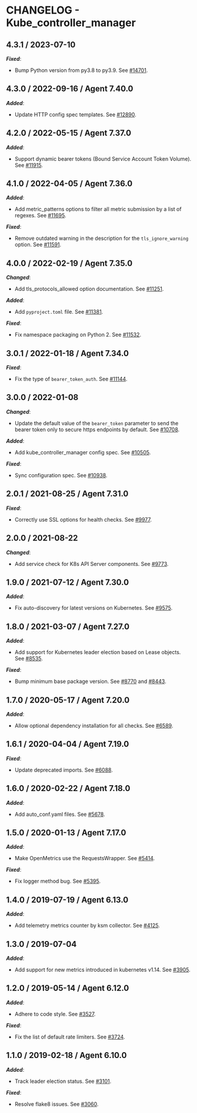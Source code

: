 # CHANGELOG - Kube_controller_manager

## 4.3.1 / 2023-07-10

***Fixed***:

* Bump Python version from py3.8 to py3.9. See [#14701](https://github.com/DataDog/integrations-core/pull/14701).

## 4.3.0 / 2022-09-16 / Agent 7.40.0

***Added***: 

* Update HTTP config spec templates. See [#12890](https://github.com/DataDog/integrations-core/pull/12890).


## 4.2.0 / 2022-05-15 / Agent 7.37.0

***Added***: 

* Support dynamic bearer tokens (Bound Service Account Token Volume). See [#11915](https://github.com/DataDog/integrations-core/pull/11915).


## 4.1.0 / 2022-04-05 / Agent 7.36.0

***Added***: 

* Add metric_patterns options to filter all metric submission by a list of regexes. See [#11695](https://github.com/DataDog/integrations-core/pull/11695).

***Fixed***: 

* Remove outdated warning in the description for the `tls_ignore_warning` option. See [#11591](https://github.com/DataDog/integrations-core/pull/11591).


## 4.0.0 / 2022-02-19 / Agent 7.35.0

***Changed***: 

* Add tls_protocols_allowed option documentation. See [#11251](https://github.com/DataDog/integrations-core/pull/11251).

***Added***: 

* Add `pyproject.toml` file. See [#11381](https://github.com/DataDog/integrations-core/pull/11381).

***Fixed***: 

* Fix namespace packaging on Python 2. See [#11532](https://github.com/DataDog/integrations-core/pull/11532).


## 3.0.1 / 2022-01-18 / Agent 7.34.0

***Fixed***: 

* Fix the type of `bearer_token_auth`. See [#11144](https://github.com/DataDog/integrations-core/pull/11144).


## 3.0.0 / 2022-01-08

***Changed***: 

* Update the default value of the `bearer_token` parameter to send the bearer token only to secure https endpoints by default. See [#10708](https://github.com/DataDog/integrations-core/pull/10708).

***Added***: 

* Add kube_controller_manager config spec. See [#10505](https://github.com/DataDog/integrations-core/pull/10505).

***Fixed***: 

* Sync configuration spec. See [#10938](https://github.com/DataDog/integrations-core/pull/10938).


## 2.0.1 / 2021-08-25 / Agent 7.31.0

***Fixed***: 

* Correctly use SSL options for health checks. See [#9977](https://github.com/DataDog/integrations-core/pull/9977).


## 2.0.0 / 2021-08-22

***Changed***: 

* Add service check for K8s API Server components. See [#9773](https://github.com/DataDog/integrations-core/pull/9773).


## 1.9.0 / 2021-07-12 / Agent 7.30.0

***Added***: 

* Fix auto-discovery for latest versions on Kubernetes. See [#9575](https://github.com/DataDog/integrations-core/pull/9575).


## 1.8.0 / 2021-03-07 / Agent 7.27.0

***Added***: 

* Add support for Kubernetes leader election based on Lease objects. See [#8535](https://github.com/DataDog/integrations-core/pull/8535).

***Fixed***: 

* Bump minimum base package version. See [#8770](https://github.com/DataDog/integrations-core/pull/8770) and [#8443](https://github.com/DataDog/integrations-core/pull/8443).


## 1.7.0 / 2020-05-17 / Agent 7.20.0

***Added***: 

* Allow optional dependency installation for all checks. See [#6589](https://github.com/DataDog/integrations-core/pull/6589).


## 1.6.1 / 2020-04-04 / Agent 7.19.0

***Fixed***: 

* Update deprecated imports. See [#6088](https://github.com/DataDog/integrations-core/pull/6088).


## 1.6.0 / 2020-02-22 / Agent 7.18.0

***Added***: 

* Add auto_conf.yaml files. See [#5678](https://github.com/DataDog/integrations-core/pull/5678).


## 1.5.0 / 2020-01-13 / Agent 7.17.0

***Added***: 

* Make OpenMetrics use the RequestsWrapper. See [#5414](https://github.com/DataDog/integrations-core/pull/5414).

***Fixed***: 

* Fix logger method bug. See [#5395](https://github.com/DataDog/integrations-core/pull/5395).


## 1.4.0 / 2019-07-19 / Agent 6.13.0

***Added***: 

* Add telemetry metrics counter by ksm collector. See [#4125](https://github.com/DataDog/integrations-core/pull/4125).


## 1.3.0 / 2019-07-04

***Added***: 

* Add support for new metrics introduced in kubernetes v1.14. See [#3905](https://github.com/DataDog/integrations-core/pull/3905).


## 1.2.0 / 2019-05-14 / Agent 6.12.0

***Added***: 

* Adhere to code style. See [#3527](https://github.com/DataDog/integrations-core/pull/3527).

***Fixed***: 

* Fix the list of default rate limiters. See [#3724](https://github.com/DataDog/integrations-core/pull/3724).


## 1.1.0 / 2019-02-18 / Agent 6.10.0

***Added***: 

* Track leader election status. See [#3101](https://github.com/DataDog/integrations-core/pull/3101).

***Fixed***: 

* Resolve flake8 issues. See [#3060](https://github.com/DataDog/integrations-core/pull/3060).

